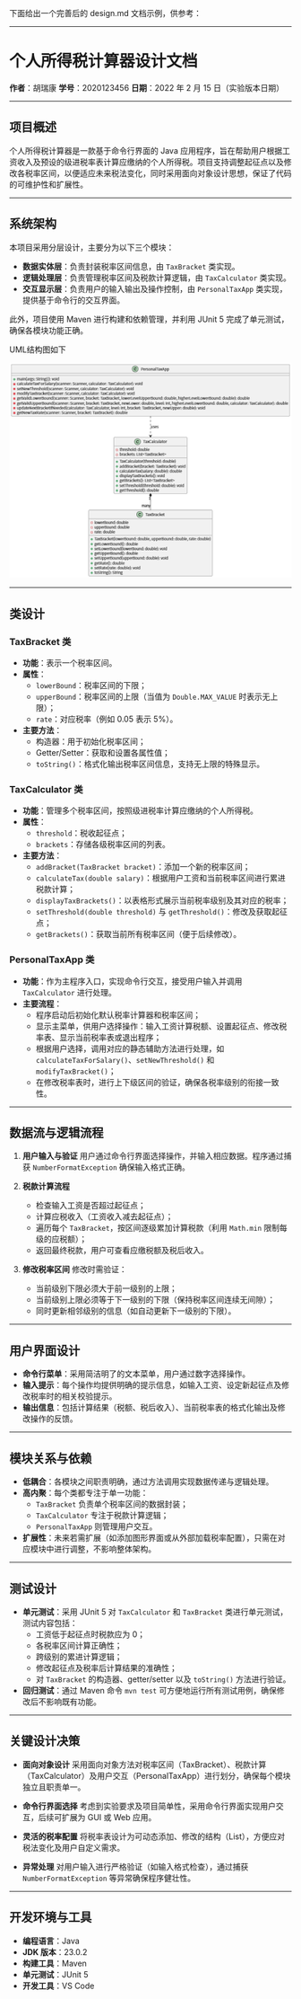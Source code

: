 下面给出一个完善后的 design.md 文档示例，供参考：

---

# 个人所得税计算器设计文档

**作者**：胡瑞康
**学号**：2020123456
**日期**：2022 年 2 月 15 日（实验版本日期）

---

## 项目概述

个人所得税计算器是一款基于命令行界面的 Java 应用程序，旨在帮助用户根据工资收入及预设的级进税率表计算应缴纳的个人所得税。项目支持调整起征点以及修改各税率区间，以便适应未来税法变化，同时采用面向对象设计思想，保证了代码的可维护性和扩展性。

---

## 系统架构

本项目采用分层设计，主要分为以下三个模块：

- **数据实体层**：负责封装税率区间信息，由 `TaxBracket` 类实现。
- **逻辑处理层**：负责管理税率区间及税款计算逻辑，由 `TaxCalculator` 类实现。
- **交互显示层**：负责用户的输入输出及操作控制，由 `PersonalTaxApp` 类实现，提供基于命令行的交互界面。

此外，项目使用 Maven 进行构建和依赖管理，并利用 JUnit 5 完成了单元测试，确保各模块功能正确。

UML结构图如下

![](./img/uml.png)

---

## 类设计

### TaxBracket 类

- **功能**：表示一个税率区间。
- **属性**：
  - `lowerBound`：税率区间的下限；
  - `upperBound`：税率区间的上限（当值为 `Double.MAX_VALUE` 时表示无上限）；
  - `rate`：对应税率（例如 0.05 表示 5%）。
- **主要方法**：
  - 构造器：用于初始化税率区间；
  - Getter/Setter：获取和设置各属性值；
  - `toString()`：格式化输出税率区间信息，支持无上限的特殊显示。

### TaxCalculator 类

- **功能**：管理多个税率区间，按照级进税率计算应缴纳的个人所得税。
- **属性**：
  - `threshold`：税收起征点；
  - `brackets`：存储各级税率区间的列表。
- **主要方法**：
  - `addBracket(TaxBracket bracket)`：添加一个新的税率区间；
  - `calculateTax(double salary)`：根据用户工资和当前税率区间进行累进税款计算；
  - `displayTaxBrackets()`：以表格形式展示当前税率级别及其对应的税率；
  - `setThreshold(double threshold)` 与 `getThreshold()`：修改及获取起征点；
  - `getBrackets()`：获取当前所有税率区间（便于后续修改）。

### PersonalTaxApp 类

- **功能**：作为主程序入口，实现命令行交互，接受用户输入并调用 `TaxCalculator` 进行处理。
- **主要流程**：
  - 程序启动后初始化默认税率计算器和税率区间；
  - 显示主菜单，供用户选择操作：输入工资计算税额、设置起征点、修改税率表、显示当前税率表或退出程序；
  - 根据用户选择，调用对应的静态辅助方法进行处理，如 `calculateTaxForSalary()`、`setNewThreshold()` 和 `modifyTaxBracket()`；
  - 在修改税率表时，进行上下级区间的验证，确保各税率级别的衔接一致性。

---

## 数据流与逻辑流程

1. **用户输入与验证**
   用户通过命令行界面选择操作，并输入相应数据。程序通过捕获 `NumberFormatException` 确保输入格式正确。

2. **税款计算流程**
   - 检查输入工资是否超过起征点；
   - 计算应税收入（工资收入减去起征点）；
   - 遍历每个 `TaxBracket`，按区间逐级累加计算税款（利用 `Math.min` 限制每级的应税额）；
   - 返回最终税款，用户可查看应缴税额及税后收入。

3. **修改税率区间**
   修改时需验证：
   - 当前级别下限必须大于前一级别的上限；
   - 当前级别上限必须等于下一级别的下限（保持税率区间连续无间隙）；
   - 同时更新相邻级别的信息（如自动更新下一级别的下限）。

---

## 用户界面设计

- **命令行菜单**：采用简洁明了的文本菜单，用户通过数字选择操作。
- **输入提示**：每个操作均提供明确的提示信息，如输入工资、设定新起征点及修改税率时的相关校验提示。
- **输出信息**：包括计算结果（税额、税后收入）、当前税率表的格式化输出及修改操作的反馈。

---

## 模块关系与依赖

- **低耦合**：各模块之间职责明确，通过方法调用实现数据传递与逻辑处理。
- **高内聚**：每个类都专注于单一功能：
  - `TaxBracket` 负责单个税率区间的数据封装；
  - `TaxCalculator` 专注于税款计算逻辑；
  - `PersonalTaxApp` 则管理用户交互。
- **扩展性**：未来若需扩展（如添加图形界面或从外部加载税率配置），只需在对应模块中进行调整，不影响整体架构。

---

## 测试设计

- **单元测试**：采用 JUnit 5 对 `TaxCalculator` 和 `TaxBracket` 类进行单元测试，测试内容包括：
  - 工资低于起征点时税款应为 0；
  - 各税率区间计算正确性；
  - 跨级别的累进计算逻辑；
  - 修改起征点及税率后计算结果的准确性；
  - 对 `TaxBracket` 的构造器、getter/setter 以及 `toString()` 方法进行验证。
- **回归测试**：通过 Maven 命令 `mvn test` 可方便地运行所有测试用例，确保修改后不影响既有功能。

---

## 关键设计决策

- **面向对象设计**
  采用面向对象方法对税率区间（TaxBracket）、税款计算（TaxCalculator）及用户交互（PersonalTaxApp）进行划分，确保每个模块独立且职责单一。

- **命令行界面选择**
  考虑到实验要求及项目简单性，采用命令行界面实现用户交互，后续可扩展为 GUI 或 Web 应用。

- **灵活的税率配置**
  将税率表设计为可动态添加、修改的结构（List<TaxBracket>），方便应对税法变化及用户自定义需求。

- **异常处理**
  对用户输入进行严格验证（如输入格式检查），通过捕获 `NumberFormatException` 等异常确保程序健壮性。

---

## 开发环境与工具

- **编程语言**：Java
- **JDK 版本**：23.0.2
- **构建工具**：Maven
- **单元测试**：JUnit 5
- **开发工具**：VS Code